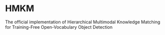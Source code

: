 # HMKM
The official implementation of Hierarchical Multimodal Knowledge Matching for Training-Free Open-Vocabulary Object Detection
